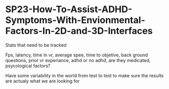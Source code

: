 # SP23-How-To-Assist-ADHD-Symptoms-With-Envionmental-Factors-In-2D-and-3D-Interfaces

Stats that need to be tracked

Fps, latency, time in vr, average spee, time to objetive, back ground questions, prior vr experiance, adhd or no adhd, are they medicated, psycological factors?

Have some variability in the world from test to test to make sure the results are actualy what we are looking for
